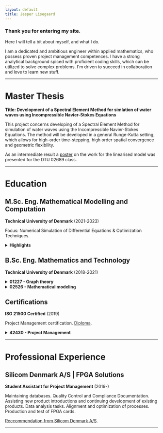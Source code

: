 ```yaml
---
layout: default
title: Jesper Lisegaard
---
```



### Thank you for entering my site. 

Here I will tell a bit about myself, and what I do. 

I am a dedicated and ambitious engineer within applied mathematics, who possess proven project management competences. I have a strong analytical background spiced with proficient coding skills, which can be utilized to solve complex problems. I'm driven to succeed in collaboration and love to learn new stuff. 

* * *

# Master Thesis

**Title: Development of a Spectral Element Method for simlation of water waves using Incompressible Navier-Stokes Equations**

This project concerns developing of a Spectral Element Method for simulation of water waves using the Incompressible Navier-Stokes Equations. The method will be developed in a general Runge-Kutta setting, which allows for high-order time-stepping, high order spatial convergence and geometric flexibility. 

As an intermediate result a [poster](./NSE_Poster_linear.html) on the work for the linearised model was presented for the DTU 02689 class. 

* * *

# Education

## <a>M.Sc. Eng. Mathematical Modelling and Computation<a>

**Technical University of Denmark** (2021-2023)
 
Focus: Numerical Simulation of Differential Equations & Optimization Techniques.

<details>
  <summary><strong>Highlights</strong></summary>
  <details>
    <summary><strong>02689 - Advanced Numerical Methods for Differential Equations</strong></summary>
    <p> Grade: 12 (A) </p>
    <p> Spectral Methods for solving differential equations and flexible multidomain methods like Discontinuous Galerkin FEM and Spectral Element Methods. Introduced to data-driven Scientific Machine Learning methods. </p>
  </details>

  <details>
    <summary><strong>02506 - Advanced image analysis</strong></summary>
    <p> Grade: 12 (A) </p>
    <p> Advanced methods and models for analyzing image data, and different applications of these techniques. Conventional methods and Machine Learning/Neural Network-based methods. </p>
  </details>

  <details>
    <summary><strong>01622 - Advanced dynamical systems: applications in science and engineering</strong></summary>
    <p> Grade: 12 (A) </p>
    <p> Theoretical and practical techniques to analyze simple and complex networked systems and nonlinear oscillations with engineering applications.  The analysis of dynamics characterized by periodic to aperiodic nonlinear oscillations, chaotic dynamics, and stochastic fluctuations. </p>
  </details>
</details>

<p>  </p>


## <a>B.Sc. Eng. Mathematics and Technology<a>

**Technical University of Denmark** (2018-2021)

<details>
  <summary><strong>01227 - Graph theory</strong></summary>
  <p> Grade: 12 (A) </p>
  <p> Introduction to results and proof techniques in graph theory, in particular in connection with networks algorithms. </p>
</details>

<details>
  <summary><strong>02526 - Mathematical modeling</strong></summary>
  <p> Grade: 12 (A) </p>
  <p> Setting up mathematical models, carry out simulations and calculations on these models, and perform a critical analysis and report the obtained results. </p>
</details>

<p>  </p>

## <a>Certifications <a>

**ISO 21500 Certified** (2019)

Project Management certification. [Diploma](./PMdiploma.html).

<details>
  <summary><strong>42430 - Project Management</strong></summary>
  <p> Grade: 12 (A) </p>
  <p> Prepares one for active participattion in projects and critically and appropriately apply project management tools, concepts, models and theories in practice. Opens for  the opportunity to be certified according to the international project management standard (ISO 21500). </p>
</details>

<p>  </p>

* * *

# Professional Experience

## <a>Silicom Denmark A/S | FPGA Solutions<a>

**Student Assistant for Project Management** (2019-)

Maintaining databases. Quality Control and Compliance Documentation. Assisting new product introductions and continuing development of existing products. Data analysis tasks. Alignment and optimization of processes. Production and test of FPGA cards.

[Reccommendation from Silicom Denmark A/S](./Silicom.html).
* * *



<!---
Text can be **bold**, _italic_, or ~~strikethrough~~.

[Link to another page](./another-page.html).

There should be whitespace between paragraphs.

There should be whitespace between paragraphs. We recommend including a README, or a file with information about your project.

# Header 1

This is a normal paragraph following a header. GitHub is a code hosting platform for version control and collaboration. It lets you and others work together on projects from anywhere.

## Header 2

> This is a blockquote following a header.
>
> When something is important enough, you do it even if the odds are not in your favor.

### Header 3

```js
// Javascript code with syntax highlighting.
var fun = function lang(l) {
  dateformat.i18n = require('./lang/' + l)
  return true;
}
```

```ruby
# Ruby code with syntax highlighting
GitHubPages::Dependencies.gems.each do |gem, version|
  s.add_dependency(gem, "= #{version}")
end
```

#### Header 4

*   This is an unordered list following a header.
*   This is an unordered list following a header.
*   This is an unordered list following a header.

##### Header 5

1.  This is an ordered list following a header.
2.  This is an ordered list following a header.
3.  This is an ordered list following a header.

###### Header 6

| head1        | head two          | three |
|:-------------|:------------------|:------|
| ok           | good swedish fish | nice  |
| out of stock | good and plenty   | nice  |
| ok           | good `oreos`      | hmm   |
| ok           | good `zoute` drop | yumm  |

### There's a horizontal rule below this.

* * *

### Here is an unordered list:

*   Item foo
*   Item bar
*   Item baz
*   Item zip

### And an ordered list:

1.  Item one
1.  Item two
1.  Item three
1.  Item four

### And a nested list:

- level 1 item
  - level 2 item
  - level 2 item
    - level 3 item
    - level 3 item
- level 1 item
  - level 2 item
  - level 2 item
  - level 2 item
- level 1 item
  - level 2 item
  - level 2 item
- level 1 item

### Small image

![Octocat](https://github.githubassets.com/images/icons/emoji/octocat.png)

### Large image

![Branching](https://guides.github.com/activities/hello-world/branching.png)


### Definition lists can be used with HTML syntax.

<dl>
<dt>Name</dt>
<dd>Godzilla</dd>
<dt>Born</dt>
<dd>1952</dd>
<dt>Birthplace</dt>
<dd>Japan</dd>
<dt>Color</dt>
<dd>Green</dd>
</dl>

```
Long, single-line code blocks should not wrap. They should horizontally scroll if they are too long. This line should be long enough to demonstrate this.
```

```
The final element.
```
--->

